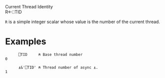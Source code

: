 <div class="heading">
  <div class="name">Current Thread Identity</div>
  <div class="command">R←⎕TID</div>
</div>

`R` is a simple integer scalar whose value is the number of the current thread.

# Examples
```apl
      ⎕TID     ⍝ Base thread number
0
 
      ⍎&'⎕TID' ⍝ Thread number of async ⍎.
1
```
